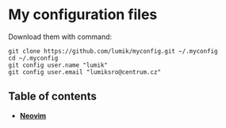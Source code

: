 # My configuration files

Download them with command:
```
git clone https://github.com/lumik/myconfig.git ~/.myconfig
cd ~/.myconfig
git config user.name "lumik"
git config user.email "lumiksro@centrum.cz"
```

## Table of contents
- [**Neovim**](nvim/README.md)

